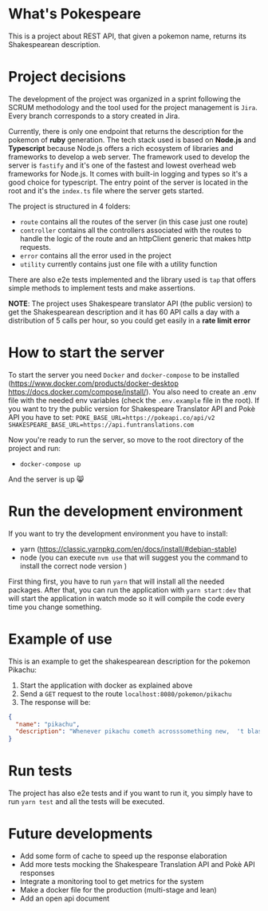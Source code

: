 # What's Pokespeare
This is a project about REST API, that given a pokemon name, returns its Shakespearean description.


# Project decisions
The development of the project was organized in a sprint following the SCRUM methodology and the tool used for the project management is `Jira`.
Every branch corresponds to a story created in Jira.

Currently, there is only one endpoint that returns the description for the pokemon of **ruby** generation.
The tech stack used is based on **Node.js** and **Typescript** because Node.js offers a rich ecosystem of libraries and frameworks to develop a web server.
The framework used to develop the server is `fastify` and it's one of the fastest and lowest overhead web frameworks for Node.js. It comes with built-in logging and types so it's a good choice for typescript.
The entry point of the server is located in the root and it's the `index.ts` file where the server gets started.

The project is structured in 4 folders:
- `route` contains all the routes of the server (in this case just one route)
- `controller` contains all the controllers associated with the routes to handle the logic of the route and an httpClient generic that makes http requests.
- `error` contains all the error used in the project
- `utility` currently contains just one file with a utility function

There are also e2e tests implemented and the library used is `tap` that offers simple methods to implement tests and make assertions.

**NOTE**: The project uses Shakespeare translator API (the public version) to get the Shakespearean description and it has 60 API calls a day with a distribution of 5 calls per hour, so you could get easily in a **rate limit error**

# How to start the server

To start the server you need `Docker` and `docker-compose` to be installed (https://www.docker.com/products/docker-desktop  https://docs.docker.com/compose/install/).
You also need to create an .env file with the needed env variables (check the `.env.example` file in the root). If you want to try the public version for Shakespeare Translator API and Pokè API you have to set:
`POKE_BASE_URL=https://pokeapi.co/api/v2`
`SHAKESPEARE_BASE_URL=https://api.funtranslations.com`

Now you're ready to run the server, so move to the root directory of the project and run:
- `docker-compose up`

And the server is up :smile_cat:

# Run the development environment

If you want to try the development environment you have to install:
- yarn (https://classic.yarnpkg.com/en/docs/install/#debian-stable)
- node (you can execute `nvm use` that will suggest you the command to install the correct node version )

First thing first, you have to run `yarn` that will install all the needed packages.
After that, you can run the application with `yarn start:dev` that will start the application in watch mode so it will compile the code every time
you change something.

# Example of use

This is an example to get the shakespearean description for the pokemon Pikachu:

1) Start the application with docker as explained above
2) Send a `GET` request to the route `localhost:8080/pokemon/pikachu`
3) The response will be:

```json
{
  "name": "pikachu",
  "description": "Whenever pikachu cometh acrosssomething new,  't blasts 't with a joltof electricity. If 't be true thee cometh across a blackened berry, 't’s                     evidence yond this pokémonmistook the intensity of its charge."
}
```
# Run tests

The project has also e2e tests and if you want to run it, you simply have to run `yarn test` and all the tests will be executed.

# Future developments

- Add some form of cache to speed up the response elaboration
- Add more tests mocking the Shakespeare Translation API and Pokè API responses
- Integrate a monitoring tool to get metrics for the system
- Make a docker file for the production (multi-stage and lean)
- Add an open api document

